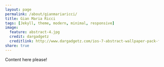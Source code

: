 ```yaml
---
layout: page
permalink: /about/gianmariaricci/
title: Gian Maria Ricci
tags: [Jekyll, theme, modern, minimal, responsive]
image:
  feature: abstract-4.jpg
  credit: dargadgetz
  creditlink: http://www.dargadgetz.com/ios-7-abstract-wallpaper-pack-for-iphone-5-and-ipod-touch-retina/
share: true
---
```

Content here please!
